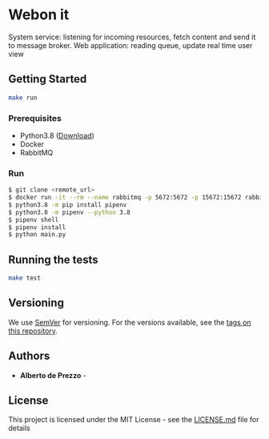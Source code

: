 # Webon it 

System service: listening for incoming resources, fetch content and send it to message broker.
Web application: reading queue, update real time user view 

## Getting Started

```bash
make run
```


### Prerequisites

- Python3.8 ([Download](https://www.python.org/downloads/))
- Docker
- RabbitMQ 

### Run

```bash
$ git clone <remote_url>
$ docker run -it --rm --name rabbitmq -p 5672:5672 -p 15672:15672 rabbitmq:3-management
$ python3.8 -m pip install pipenv
$ python3.8 -m pipenv --python 3.8
$ pipenv shell
$ pipenv install
$ python main.py
```

## Running the tests

```bash
make test
```


## Versioning

We use [SemVer](http://semver.org/) for versioning. For the versions available, see the [tags on this repository](https://github.com/your/project/tags). 

## Authors

* **Alberto de Prezzo** - 

## License

This project is licensed under the MIT License - see the [LICENSE.md](LICENSE.md) file for details




